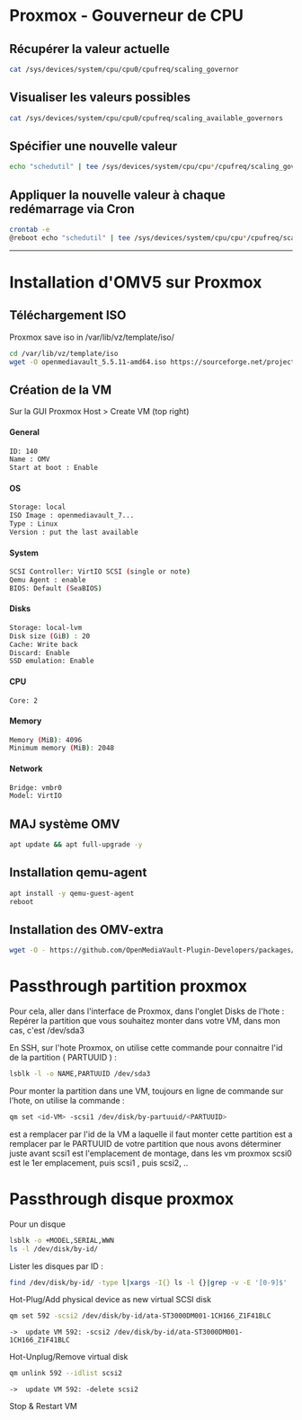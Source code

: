 # Proxmox - Gouverneur de CPU

## Récupérer la valeur actuelle

```bash
cat /sys/devices/system/cpu/cpu0/cpufreq/scaling_governor
```

## Visualiser les valeurs possibles

```bash
cat /sys/devices/system/cpu/cpu0/cpufreq/scaling_available_governors
```

## Spécifier une nouvelle valeur

```bash
echo "schedutil" | tee /sys/devices/system/cpu/cpu*/cpufreq/scaling_governor
```

## Appliquer la nouvelle valeur à chaque redémarrage via Cron

```bash
crontab -e
@reboot echo "schedutil" | tee /sys/devices/system/cpu/cpu*/cpufreq/scaling_governor >/dev/null 2>&1
```

***



# Installation d'OMV5 sur Proxmox


## Téléchargement ISO

Proxmox save iso in /var/lib/vz/template/iso/

````bash
cd /var/lib/vz/template/iso
wget -O openmediavault_5.5.11-amd64.iso https://sourceforge.net/projects/openmediavault/files/5.5.11/openmediavault_5.5.11-amd64.iso/download
````
## Création de la VM

Sur la GUI Proxmox Host > Create VM (top right)

#### General
```bash
ID: 140
Name : OMV
Start at boot : Enable
```

#### OS
```bash
Storage: local
ISO Image : openmediavault_7...
Type : Linux
Version : put the last available
```

#### System
```bash
SCSI Controller: VirtIO SCSI (single or note)
Qemu Agent : enable
BIOS: Default (SeaBIOS)
```

#### Disks
```bash
Storage: local-lvm
Disk size (GiB) : 20
Cache: Write back
Discard: Enable
SSD emulation: Enable
```

#### CPU
```bash
Core: 2
```

#### Memory
```bash
Memory (MiB): 4096
Minimum memory (MiB): 2048
```

#### Network
```bash
Bridge: vmbr0
Model: VirtIO
```

## MAJ système OMV

```bash
apt update && apt full-upgrade -y
```



## Installation qemu-agent

```bash
apt install -y qemu-guest-agent
reboot
```


## Installation des OMV-extra

```bash
wget -O - https://github.com/OpenMediaVault-Plugin-Developers/packages/raw/master/install | bash
```

# Passthrough partition proxmox

Pour cela, aller dans l'interface de Proxmox, dans l'onglet Disks de l'hote :
Repérer la partition que vous souhaitez monter dans votre VM, dans mon cas, c'est /dev/sda3

En SSH, sur l'hote Proxmox, on utilise cette commande pour connaitre l'id de la partition ( PARTUUID ) :

```bash
lsblk -l -o NAME,PARTUUID /dev/sda3
```

Pour monter la partition dans une VM, toujours en ligne de commande sur l'hote, on utilise la commande :
```bash
qm set <id-VM> -scsi1 /dev/disk/by-partuuid/<PARTUUID>
```

<id-VM> est a remplacer par l'id de la VM a laquelle il faut monter cette partition
<PARTUUID> est a remplacer par le PARTUUID de votre partition que nous avons déterminer juste avant
scsi1 est l'emplacement de montage, dans les vm proxmox scsi0 est le 1er emplacement, puis scsi1 , puis scsi2, ..

# Passthrough disque proxmox
Pour un disque

```bash
lsblk -o +MODEL,SERIAL,WWN
ls -l /dev/disk/by-id/
```

Lister les disques par ID :
```bash
find /dev/disk/by-id/ -type l|xargs -I{} ls -l {}|grep -v -E '[0-9]$' |sort -k11|cut -d' ' -f9,10,11,12
```

Hot-Plug/Add physical device as new virtual SCSI disk

```bash
qm set 592 -scsi2 /dev/disk/by-id/ata-ST3000DM001-1CH166_Z1F41BLC
```
```
->  update VM 592: -scsi2 /dev/disk/by-id/ata-ST3000DM001-1CH166_Z1F41BLC
```

Hot-Unplug/Remove virtual disk
```bash
qm unlink 592 --idlist scsi2
```
```
->  update VM 592: -delete scsi2
```

Stop & Restart VM
